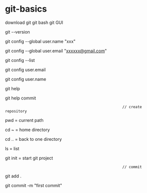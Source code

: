 # git-basics

download git
             git bash
             git GUI
            
git --version

git config --global user.name "xxx"

git config --global user.email "xxxxxx@gmail.com"

git config --list

git config user.email

git config user.name

git help

git help commit

                                                          // create repository

pwd = current path

cd ~ = home directory

cd .. = back to one directory

ls = list 

git init = start git project

                                                          // commit



git add .

git commit -m "first commit"









